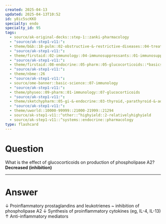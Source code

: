 ```yaml
---
created: 2025-04-13
updated: 2025-04-13T10:52
id: y8ic5scKKO
specialty: endo
specialty_id: 95
tags:
  - source/ak-original-decks::step-1::zanki-pharmacology
  - "source/ak-step1-v11:": 
  - theme/b&b::18-pulm::02-obstructive-&-restrictive-diseases::04-treatment-of-copd-&-asthma
  - "source/ak-step1-v11:": 
  - theme/firstaid::02-immunology::04-immunosuppressants::01-immunosuppressants::glucocorticoids
  - "source/ak-step1-v11:": 
  - theme/firstaid::08-endocrine::05-pharm::05-glucocorticoids::*basics
  - "source/ak-step1-v11:": 
  - theme/nbme::26
  - "source/ak-step1-v11:": 
  - source/ome-banner::basic-science::07-immunology
  - "source/ak-step1-v11:": 
  - theme/physeo::09-pharm::01-immunology::07-glucocorticoids
  - "source/ak-step1-v11:": 
  - theme/sketchypharm::05-gi-&-endocrine::03-thyroid,-parathyroid-&-adrenal::04-glucocorticoids
  - "source/ak-step1-v11:": 
  - theme/uworld::10000-99999::21000-21999::21294
  - source/ak-step1-v11::^other::^highyield::2-relativelyhighyield
  - source/ak-step1-v11::^systems::endocrine::pharmacology
type: flashcard
---
```


# Question
What is the effect of glucocorticoids on production of phospholipase A2?   **Decreased (inhibition)**

---

# Answer
↓ Proinflammatory prostaglandins and leukotrienes ~ inhibition of phospholipase A2 ↓ Synthesis of proinflammatory cytokines (eg, IL-4, IL-13) ↑ Anti-inflammatory mediators